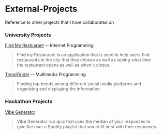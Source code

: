 # External-Projects
Reference to other projects that I have collaborated on


### University Projects

[Find My Restuarant](https://replit.com/@NathanSavonen/Find-My-Restaurant-final-version) -- Internet Programming

> Find my Restaurant is an application that is used to help users find restaurants in the city that they choose as well
> as seeing what time the restaurant opens as well as when it closes.


[TrendFinder](https://github.com/Joseph-M-Newman/CST205Project1.git) -- Multimedia Programming

>Finding top trends among different social media platforms and organizing and displaying the information



### Hackathon Projects

[Vibe Generator](https://github.com/Nathan-Savonen/SB-Hacks-VIII.git)

> Vibe Generator is a quiz that uses the median of your responses to give the user a Spotify playlist that would fit best with their responses.
